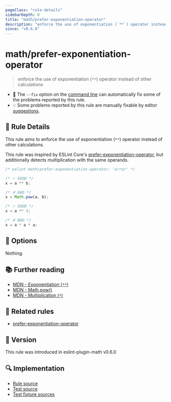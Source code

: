 ```yaml
---
pageClass: "rule-details"
sidebarDepth: 0
title: "math/prefer-exponentiation-operator"
description: "enforce the use of exponentiation (`**`) operator instead of other calculations"
since: "v0.6.0"
---
```


# math/prefer-exponentiation-operator

> enforce the use of exponentiation (`**`) operator instead of other calculations

- 🔧 The `--fix` option on the [command line](https://eslint.org/docs/user-guide/command-line-interface#fixing-problems) can automatically fix some of the problems reported by this rule.
- 💡 Some problems reported by this rule are manually fixable by editor [suggestions](https://eslint.org/docs/developer-guide/working-with-rules#providing-suggestions).

## 📖 Rule Details

This rule aims to enforce the use of exponentiation (`**`) operator instead of other calculations.

This rule was inspired by ESLint Core's [prefer-exponentiation-operator], but additionally detects multiplication with the same operands.

<eslint-code-block fix>

<!-- eslint-skip -->

```js
/* eslint math/prefer-exponentiation-operator: 'error' */

/* ✓ GOOD */
x = a ** b;

/* ✗ BAD */
x = Math.pow(a, b);

/* ✓ GOOD */
x = a ** 3;

/* ✗ BAD */
x = a * a * a;
```

</eslint-code-block>

## 🔧 Options

Nothing.

## 📚 Further reading

- [MDN - Exponentiation (`**`)](https://developer.mozilla.org/en-US/docs/Web/JavaScript/Reference/Operators/Exponentiation)
- [MDN - Math.pow()](https://developer.mozilla.org/en-US/docs/Web/JavaScript/Reference/Global_Objects/Math/pow)
- [MDN - Multiplication (`*`)](https://developer.mozilla.org/en-US/docs/Web/JavaScript/Reference/Operators/Multiplication)

## 👫 Related rules

- [prefer-exponentiation-operator]

[prefer-exponentiation-operator]: https://eslint.org/docs/latest/rules/prefer-exponentiation-operator

## 🚀 Version

This rule was introduced in eslint-plugin-math v0.6.0

## 🔍 Implementation

- [Rule source](https://github.com/ota-meshi/eslint-plugin-math/blob/main/src/rules/prefer-exponentiation-operator.ts)
- [Test source](https://github.com/ota-meshi/eslint-plugin-math/blob/main/tests/src/rules/prefer-exponentiation-operator.ts)
- [Test fixture sources](https://github.com/ota-meshi/eslint-plugin-math/tree/main/tests/fixtures/rules/prefer-exponentiation-operator)
